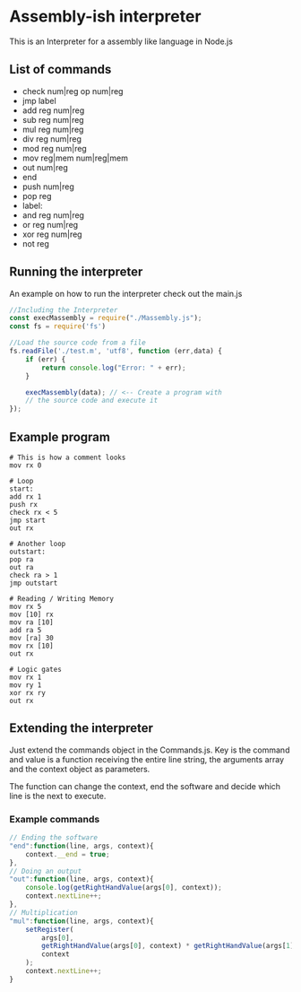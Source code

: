 # Assembly-ish interpreter
This is an Interpreter for a assembly like language in Node.js
## List of commands
* check num|reg op num|reg
* jmp label
* add reg num|reg
* sub reg num|reg
* mul reg num|reg
* div reg num|reg
* mod reg num|reg
* mov reg|mem num|reg|mem
* out num|reg
* end
* push num|reg
* pop reg
* label:
* and reg num|reg
* or reg num|reg
* xor reg num|reg
* not reg

## Running the interpreter
An example on how to run the interpreter check out the main.js
```js
//Including the Interpreter
const execMassembly = require("./Massembly.js");
const fs = require('fs')

//Load the source code from a file
fs.readFile('./test.m', 'utf8', function (err,data) {
    if (err) {
        return console.log("Error: " + err);
    }

    execMassembly(data); // <-- Create a program with 
    // the source code and execute it
});
```

## Example program
```
# This is how a comment looks
mov rx 0

# Loop
start:
add rx 1
push rx
check rx < 5
jmp start
out rx

# Another loop
outstart:
pop ra
out ra
check ra > 1
jmp outstart

# Reading / Writing Memory
mov rx 5
mov [10] rx
mov ra [10]
add ra 5
mov [ra] 30
mov rx [10]
out rx

# Logic gates
mov rx 1
mov ry 1
xor rx ry
out rx
```

## Extending the interpreter
Just extend the commands object in the Commands.js. Key is the command and value is a function receiving the entire line string, the arguments array and the context object as parameters.

The function can change the context, end the software and decide which line is the next to execute.

### Example commands
```js
// Ending the software
"end":function(line, args, context){
    context.__end = true;
},
// Doing an output
"out":function(line, args, context){
    console.log(getRightHandValue(args[0], context));
    context.nextLine++;
},
// Multiplication
"mul":function(line, args, context){
    setRegister(
        args[0], 
        getRightHandValue(args[0], context) * getRightHandValue(args[1], context), 
        context
    );
    context.nextLine++;  
}
```